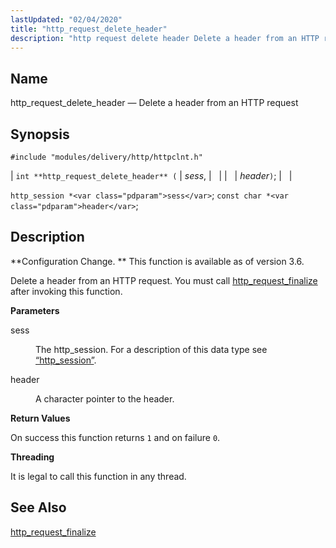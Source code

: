 ```yaml
---
lastUpdated: "02/04/2020"
title: "http_request_delete_header"
description: "http request delete header Delete a header from an HTTP request int http request delete header sess header http session sess const char header Configuration Change This function is available as of version 3 6 Delete a header from an HTTP request You must call http request finalize after invoking..."
---
```


<a name="apis.http_request_delete_header"></a> 
## Name

http_request_delete_header — Delete a header from an HTTP request

## Synopsis

`#include "modules/delivery/http/httpclnt.h"`

| `int **http_request_delete_header** (` | <var class="pdparam">sess</var>, |   |
|   | <var class="pdparam">header</var>`)`; |   |

`http_session *<var class="pdparam">sess</var>`;
`const char *<var class="pdparam">header</var>`;<a name="idp52566128"></a> 
## Description

**Configuration Change. ** This function is available as of version 3.6.

Delete a header from an HTTP request. You must call [http_request_finalize](/momentum/3/3-api/apis-http-request-finalize) after invoking this function.

**<a name="idp52569632"></a> Parameters**

<dl class="variablelist">

<dt>sess</dt>

<dd>

The http_session. For a description of this data type see [“http_session”](/momentum/3/3-api/structs-http-session).

</dd>

<dt>header</dt>

<dd>

A character pointer to the header.

</dd>

</dl>

**<a name="idp52574816"></a> Return Values**

On success this function returns `1` and on failure `0`.

**<a name="idp52576640"></a> Threading**

It is legal to call this function in any thread.

<a name="idp52577744"></a> 
## See Also

[http_request_finalize](/momentum/3/3-api/apis-http-request-finalize)